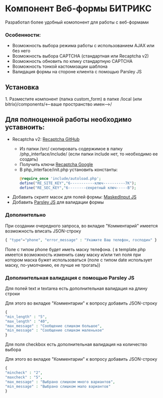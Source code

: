 # Компонент Веб-формы БИТРИКС
 <p>Разработал более удобный комопонент для работы с веб-формами</p>
 <h3>Особенности:</h3>
 <ul>
 <li>Возможность выбора режима работы с использованием AJAX или без него</li>
 <li>Возможность выбора CAPTCHA (стандартная или Recaptcha v2)</li>
 <li>Возможность обновить по клику стандартную CAPTCHA</li>
 <li>Возможность тонкой кастомизации шаблона</li>
 <li>Валидация формы на стороне клиента с помощью Parsley JS</li>
 </ul>
 
 <h2>Установка</h2>
 <p>1. Разместите компонент (папка custom_form) в папке /local (или bitrix)/components/<--ваше пространство имен-->/</p>
 
 <h2>Для полноценной работы необходимо уставноить:</h2>
 <ul>
  <li>Recaptcha v2: <a href="https://github.com/google/recaptcha">Recaptcha GitHub</a></li>
  <ul>
   <li>Из папки /src/ скопировать содержимое в папку /php_interface/include/ (если папки include нет, то необходимо ее создать)</li>
   <li>Получить ключи <a href="https://www.google.com/recaptcha/">Recaptcha Google</a></li>
   <li>В php_interface/init.php установить константы:</li>
   
   ```php
   @require_once 'include/autoload.php';
   define("RE_SITE_KEY","6-----------ключ----------7K");
   define("RE_SEC_KEY","6--------секретный ключ-----B");
   ```
   
  </ul>
  <li>Добавить скрипт масок для полей формы: <a href="https://itchief.ru/lessons/javascript/input-mask-for-html-input-element">MaskedInput JS</a></li>
  <li>Добавить <a href="http://parsleyjs.org/doc/download.html">Parsley JS</a> для валидации формы </li>
 </ul>

<h3>Дополнительно</h3>
<p>При создании очередного запроса, во вкладке "Комментарий" имеется возможность вписать JSON-строку</p>

```php
{ "type"="phone", "error_message" : "Укажите Ваш телефон, господин" }
```

<p>Поле с типом phone будет иметь маску телефона. ( в template.php имеется возможность изменить саму маску и/или тип поля при котором маска бужет использоваться (поле с типом date использует маску, по-умолчанию, ее лучше не трогать))</p>
<h3>Дополнительная валидация с помощью Parsley JS</h3>
<p>Для полей text и textarea есть дополнительная валидация на длину строки</p>
<p>Для этого во вкладке "Комментарии" к вопросу добавить JSON-строку</p>

```php
{
"min_length" : "5",
"max_length" : "40",
"max_message" : "Сообщение слишком большое",
"min_message" : "Сообщение слишком маленькое"
}
```

<p>Для поля checkbox есть дополнительная валидация на количество выбора</p>
<p>Для этого во вкладке "Комментарии" к вопросу добавить JSON-строку</p>

```php
{
"mincheck" : "2",
"maxcheck" : "5",
"max_message" : "Выбрано слишком много вариантов",
"min_message" : "Выбрано слишком мало вариантов"
}
```
